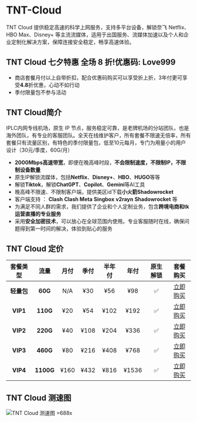 # TNT-Cloud
TNT Cloud 提供稳定高速的科学上网服务，支持多平台设备，解锁奈飞 Netflix、HBO Max、Disney+ 等主流流媒体，适用于出国服务、流媒体加速以及个人和企业定制化解决方案，保障连接安全稳定，畅享高速体验。

## TNT Cloud 七夕特惠 全场 8 折!优惠码: Love999

- 商店套餐月付以上自带折扣，配合优惠码购买可以享受折上折，3年付更可享受**4.8**折优惠，心动不如行动
- 季付限量包不参与活动

## TNT Cloud简介

IPLC内网专线机场，原生 IP 节点，服务稳定可靠，是老牌机场的分站团队，也是海外团队，有专业的客服团队。全天在线维护客户，所有套餐不限速无倍率，所有套餐只有流量区别，有特色的季付限量包，低至10元每月，专门为用量小的用户设计（30元/季度，60G/月）

- **2000Mbps高速带宽**，即便在晚高峰时段，**不会限制速度，不限制IP，不限制设备数量**
- 原生IP解锁流媒体，包括**Netflix**、**Disney+**、**HBO**、**HUGO**等等
- 解锁**Tiktok**，解锁**ChatGPT**、**Copilot**、**Gemini**等AI工具
- 晚高峰不限速、不限制客户端，提供美区id下载**小火箭Shadowrocket**
- 客户端支持 ： **Clash** **Clash Meta** **Singbox** **v2rayn** **Shadowrocket** 等
- 为满足不同人群的需求，我们提供了企业和个人定制业务，包含**跨境电商和tk运营直播的专业服务**
- 采用**安全加密技术**，可以放心在全球范围内使用。专业客服随时在线，确保问题得到第一时间的解决，体验到贴心的服务

## TNT Cloud 定价


|  套餐类型  |   流量    | 月付 | 季付 | 半年付 | 年付  | 原生解锁 |                                                    套餐购买                                                    |
| :--------: | :-------: | :--: | :--: | :----: | :---: | :------: | :------------------------------------------------------------------------------------------------------------: |
| **轻量包** |  **60G**  | N/A  | ¥30  |  ¥56   |  ¥98  |    ✅    | [立即购买](https://itheo.top/tnt) |
|  **VIP1**  | **110G**  | ¥20  | ¥54  |  ¥102  | ¥192  |    ✅    | [立即购买](https://itheo.top/tnt) |
|  **VIP2**  | **220G**  | ¥40  | ¥108 |  ¥204  | ¥336  |    ✅    | [立即购买](https://itheo.top/tnt) |
|  **VIP3**  | **460G**  | ¥80  | ¥216 |  ¥408  | ¥768  |    ✅    | [立即购买](https://itheo.top/tnt) |
|  **VIP4**  | **1100G** | ¥160 | ¥432 |  ¥816  | ¥1536 |    ✅    | [立即购买](https://itheo.top/tnt) |

## TNT Cloud 测速图

![TNT Cloud 测速图 =688x](https://i.theojs.cn/airport/tnt.webp)
